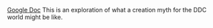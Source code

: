 [Google Doc](https://docs.google.com/document/d/1Z3mJxzuGvYi6UzoX0-R5dFeAWyCL8xOjxZot6pYCOuY/edit?usp=sharing)
This is an exploration of what a creation myth for the DDC world might be like.